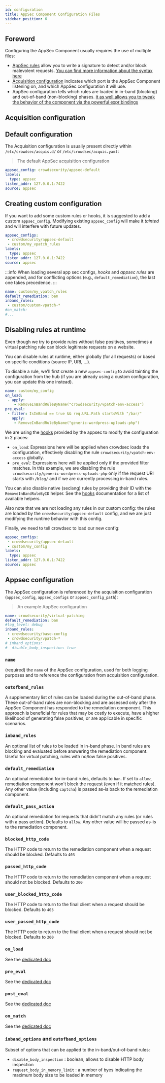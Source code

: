 ```yaml
---
id: configuration
title: AppSec Component Configuration Files
sidebar_position: 6
---
```


## Foreword

Configuring the AppSec Component usually requires the use of multiple files:

 - [AppSec rules](/appsec/rules_syntax.md) allow you to write a signature to detect and/or block malevolent requests. [You can find more information about the syntax here](/appsec/rules_syntax.md)
 - [Acquisition configuration](/log_processor/data_sources/appsec.md) indicates which port is the AppSec Component listening on, and which AppSec configuration it will use.
 - AppSec configuration tells which rules are loaded in in-band (blocking) and out-of-band (non-blocking)
  phases. [it as well allows you to tweak the behavior of the component via the powerful expr bindings](/appsec/rules_syntax.md)

## Acquisition configuration

## Default configuration

The Acquisition configuration is usually present directly within `/etc/crowdsec/acquis.d/` or `/etc/crowdsec/acquis.yaml`:

> The default AppSec acquisition configuration
```yaml
appsec_config: crowdsecurity/appsec-default
labels:
  type: appsec
listen_addr: 127.0.0.1:7422
source: appsec
```

## Creating custom configuration


If you want to add some custom rules or hooks, it is suggested to add a custom `appsec_config`.
Modifying existing `appsec_config` will make it *tainted* and will interfere with future updates.

```yaml title="/etc/crowdsec/acquis.d/appsec.yaml"
appsec_configs:
 - crowdsecurity/appsec-default
 - custom/my_vpatch_rules
labels:
  type: appsec
listen_addr: 127.0.0.1:7422
source: appsec
```

:::info
When loading several app sec configs, _hooks_ and _appsec rules_ are appended, and for conflicting options (e.g., `default_remediation`), the last one takes precedence.
:::


```yaml title="/etc/crowdsec/appsec-configs/my_vpatch_rules.yaml"
name: custom/my_vpatch_rules
default_remediation: ban
inband_rules:
 - custom/custom-vpatch-* 
#on_match:
#...
```

## Disabling rules at runtime

Even though we try to provide rules without false positives, sometimes a virtual patching rule can block legitimate requests on a website.

You can disable rules at runtime, either globally (for all requests) or based on specific conditions (source IP, URI, ...).

To disable a rule, we'll first create a new `appsec-config` to avoid tainting the configuration from the hub (if you are already using a custom configuration, you can update this one instead).

```yaml title="/etc/crowdsec/appsec-configs/my_config.yaml"
name: custom/my_config
on_load:
 - apply:
    - RemoveInBandRuleByName("crowdsecurity/vpatch-env-access")
pre_eval:
 - filter: IsInBand == true && req.URL.Path startsWith "/bar/"
   apply:
    - RemoveInBandRuleByName("generic-wordpress-uploads-php")
```

We are using the [hooks](/docs/appsec/hooks.md) provided by the appsec to modify the configuration in 2 places:
 - `on_load`: Expressions here will be applied when crowdsec loads the configuration, effectively disabling the rule `crowdsecurity/vpatch-env-access` globally.
 - `pre_eval`: Expressions here will be applied only if the provided filter matches. In this example, we are disabling the rule `crowdsecurity/generic-wordpress-uploads-php` only if the request URI starts with `/blog/` and if we are currently processing in-band rules.

You can also disable native (seclang) rules by providing their ID with the `RemoveInBandRuleByID` helper. See the [hooks](/docs/appsec/hooks.md) documentation for a list of available helpers.

Also note that we are not loading any rules in our custom config: the rules are loaded by the `crowdsecurity/appsec-default` config, and we are just modifying the runtime behavior with this config.

Finally, we need to tell crowdsec to load our new config:

```yaml title="/etc/crowdsec/acquis.d/appsec.yaml"
appsec_configs:
 - crowdsecurity/appsec-default
 - custom/my_config
labels:
  type: appsec
listen_addr: 127.0.0.1:7422
source: appsec
```

## Appsec configuration

The AppSec configuration is referenced by the acquisition configuration (`appsec_config`, `appsec_configs` or `appsec_config_path`):

> An example AppSec configuration
```yaml
name: crowdsecurity/virtual-patching
default_remediation: ban
#log_level: debug
inband_rules:
 - crowdsecurity/base-config 
 - crowdsecurity/vpatch-*
# inband_options:
#  disable_body_inspection: true
```

### `name`

(required) the `name` of the AppSec configuration, used for both logging purposes and to reference the configuration from acquisition configuration.

### `outofband_rules`

A supplementary list of rules can be loaded during the out-of-band phase. These out-of-band rules are non-blocking and are assessed only after the AppSec Component has responded to the remediation component. This approach is beneficial for rules that may be costly to execute, have a higher likelihood of generating false positives, or are applicable in specific scenarios.

### `inband_rules`

An optional list of rules to be loaded in in-band phase. In band rules are blocking and evaluated before answering the remediation component. Useful for virtual patching, rules with no/low false positives.

### `default_remediation`

An optional remediation for in-band rules, defaults to `ban`. If set to `allow`, remediation component won't block the request (even if it matched rules). Any other value (including `captcha`) is passed as-is back to the remediation component.

### `default_pass_action`

An optional remediation for requests that didn't match any rules (or rules with a pass action). Defaults to `allow`. Any other value will be passed as-is to the remediation component.

### `blocked_http_code`

The HTTP code to return to the remediation component when a request should be blocked. Defaults to `403`

### `passed_http_code`

The HTTP code to return to the remediation component when a request should not be blocked. Defaults to `200`

### `user_blocked_http_code`

The HTTP code to return to the final client when a request should be blocked. Defaults to `403`

### `user_passed_http_code` 

The HTTP code to return to the final client when a request should not be blocked. Defaults to `200`

### `on_load`

See the [dedicated doc](/docs/appsec/hooks.md#on_load)

### `pre_eval`

See the [dedicated doc](/docs/appsec/hooks.md#pre_eval)

### `post_eval`

See the [dedicated doc](/docs/appsec/hooks.md#post_eval)

### `on_match`

See the [dedicated doc](/docs/appsec/hooks.md#on_match)

### `inband_options` and `outofband_options`

Subset of options that can be applied to the in-band/out-of-band rules:
 - `disable_body_inspection` : boolean, allows to disable HTTP body inspection
 - `request_body_in_memory_limit` : a number of byes indicating the maximum body size to be loaded in memory
